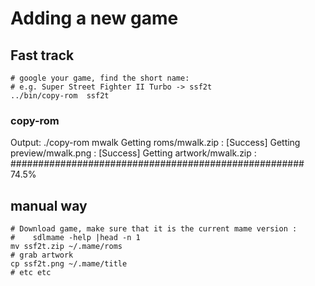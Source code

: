 # Adding a new game

## Fast track
    # google your game, find the short name:
    # e.g. Super Street Fighter II Turbo -> ssf2t
    ../bin/copy-rom  ssf2t

### copy-rom

Output:
    ./copy-rom mwalk
        Getting roms/mwalk.zip      :           [Success]
        Getting preview/mwalk.png   :           [Success]
        Getting artwork/mwalk.zip   : 
        #####################################################                     74.5%

## manual way

    # Download game, make sure that it is the current mame version :
    #    sdlmame -help |head -n 1
    mv ssf2t.zip ~/.mame/roms
    # grab artwork
    cp ssf2t.png ~/.mame/title 
    # etc etc
